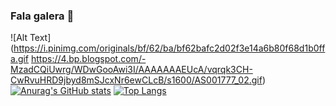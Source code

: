 ### Fala galera 👋

![Alt Text](https://i.pinimg.com/originals/bf/62/ba/bf62bafc2d02f3e14a6b80f68d1b0ffa.gif https://4.bp.blogspot.com/-MzadCQiUwrg/WDwGooAwi3I/AAAAAAAEUcA/vqrqk3CH-CwRvuHRD9jbyd8mSJcxNr6ewCLcB/s1600/AS001777_02.gif) 
[![Anurag's GitHub stats](https://github-readme-stats.vercel.app/api?username=Vulquimar-Silva)](https://github.com/anuraghazra/github-readme-stats)
[![Top Langs](https://github-readme-stats.vercel.app/api/top-langs/?username=Vulquimar-Silva&layout=compact)](https://github.com/anuraghazra/github-readme-stats)


